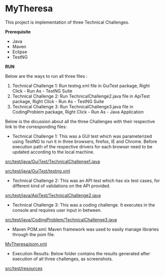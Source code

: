 # MyTheresa
This project is implementation of three Technical Challenges. 

**Prerequisite**

- Java 
- Maven 
- Eclipse 
- TestNG

**RUN**

Below are the ways to run all three files :
1. Technical Challenge 1: Run testng.xml file in GuiTest package, Right Click - Run As - TestNG Suite
2. Technical Challenge 2: Run TechnicalChallenge2.java file in ApiTest package, Right Click - Run As - TestNG Suite 
3. Technical Challenge 3: Run TechnicalChallenge3.java file in CodingProblem package, Right Click - Run As - Java Application

Below is the dicussion about all the three Challenges with their respective link to the corresponding files:

- Technical Challenge 1: This was a GUI test which was parameterized using TestNG to run it in three browsers, firefox, IE and Chrome. Before execution 
                         path of the respective drivers for each browser need to be updated according to the local machine. 

[src/test/java/GuiTest/TechnicalChallenge1.java](https://github.com/robinch93/MyTheresa/blob/master/MyTheresa/src/test/java/GuiTest/TechnicalChallenge1.java)

[src/test/java/GuiTest/testng.xml](https://github.com/robinch93/MyTheresa/blob/master/MyTheresa/src/test/java/GuiTest/testng.xml)

- Technical Challenge 2: This was an API test which has six test cases, for different kind of validations on the API provided.

[src/test/java/ApiTest/TechnicalChallenge2.java](https://github.com/robinch93/MyTheresa/blob/master/MyTheresa/src/test/java/ApiTest/TechnicalChallenge2.java)

- Technical Challenge 3: This was a coding challenge. It executes in the console and requires user input in between. 

[src/test/java/CodingProblem/TechnicalChallenge3.java](https://github.com/robinch93/MyTheresa/blob/master/MyTheresa/src/test/java/CodingProblem/TechnicalChallenge3.java)


- Maven POM.xml: Maven framework was used to easily manage libraries through the pom file. 

[MyTheresa/pom.xml](https://github.com/robinch93/MyTheresa/blob/master/MyTheresa/pom.xml)

- Execution Results: Below folder contains the results generated after execution of all three challenges, as screenshots. 

[src/test/resources](https://github.com/robinch93/MyTheresa/tree/master/MyTheresa/src/test/resources)










